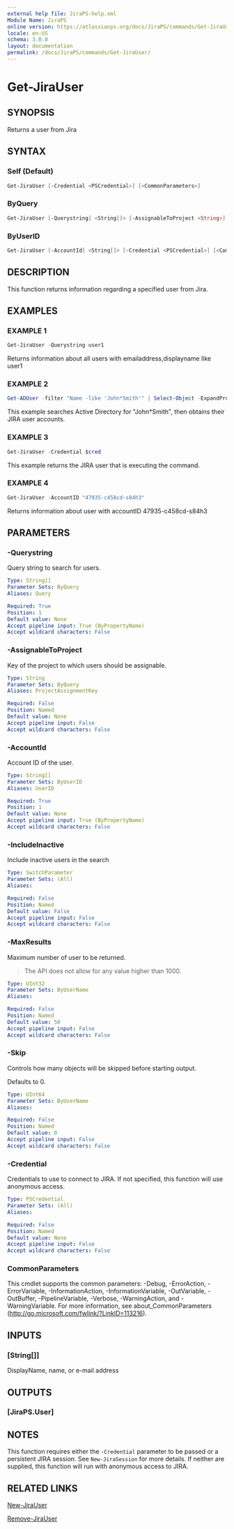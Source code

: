 ```yaml
---
external help file: JiraPS-help.xml
Module Name: JiraPS
online version: https://atlassianps.org/docs/JiraPS/commands/Get-JiraUser/
locale: en-US
schema: 3.0.0
layout: documentation
permalink: /docs/JiraPS/commands/Get-JiraUser/
---
```

# Get-JiraUser

## SYNOPSIS

Returns a user from Jira

## SYNTAX

### Self (Default)

```powershell
Get-JiraUser [-Credential <PSCredential>] [<CommonParameters>]
```

### ByQuery

```powershell
Get-JiraUser [-Querystring] <String[]> [-AssignableToProject <String>] [-MaxResults <UInt32>] [-Skip <UInt64>] [-IncludeInactive] [-Credential <PSCredential>] [<CommonParameters>]
```

### ByUserID

```powershell
Get-JiraUser [-AccountId] <String[]> [-Credential <PSCredential>] [<CommonParameters>]
```

## DESCRIPTION

This function returns information regarding a specified user from Jira.

## EXAMPLES

### EXAMPLE 1

```powershell
Get-JiraUser -Querystring user1
```

Returns information about all users with emailaddress,displayname like user1

### EXAMPLE 2

```powershell
Get-ADUser -filter "Name -like 'John*Smith'" | Select-Object -ExpandProperty samAccountName | Get-JiraUser -Credential $cred
```

This example searches Active Directory for "John*Smith", then obtains their JIRA user accounts.

### EXAMPLE 3

```powershell
Get-JiraUser -Credential $cred
```

This example returns the JIRA user that is executing the command.

### EXAMPLE 4

```powershell 
Get-JiraUser -AccountID "47935-c458cd-s84h3"
```

Returns information about user with accountID 47935-c458cd-s84h3

## PARAMETERS

### -Querystring

Query string to search for users.

```yaml
Type: String[]
Parameter Sets: ByQuery
Aliases: Query

Required: True
Position: 1
Default value: None
Accept pipeline input: True (ByPropertyName)
Accept wildcard characters: False
```

### -AssignableToProject

Key of the project to which users should be assignable.

```yaml
Type: String
Parameter Sets: ByQuery
Aliases: ProjectAssignmentKey

Required: False
Position: Named
Default value: None
Accept pipeline input: False
Accept wildcard characters: False
```

### -AccountId

Account ID of the user.

```yaml
Type: String[]
Parameter Sets: ByUserID
Aliases: UserID

Required: True
Position: 1
Default value: None
Accept pipeline input: True (ByPropertyName)
Accept wildcard characters: False

```

### -IncludeInactive

Include inactive users in the search

```yaml
Type: SwitchParameter
Parameter Sets: (All)
Aliases:

Required: False
Position: Named
Default value: False
Accept pipeline input: False
Accept wildcard characters: False
```

### -MaxResults

Maximum number of user to be returned.

> The API does not allow for any value higher than 1000.

```yaml
Type: UInt32
Parameter Sets: ByUserName
Aliases:

Required: False
Position: Named
Default value: 50
Accept pipeline input: False
Accept wildcard characters: False
```

### -Skip

Controls how many objects will be skipped before starting output.

Defaults to 0.

```yaml
Type: UInt64
Parameter Sets: ByUserName
Aliases:

Required: False
Position: Named
Default value: 0
Accept pipeline input: False
Accept wildcard characters: False
```

### -Credential

Credentials to use to connect to JIRA.
If not specified, this function will use anonymous access.

```yaml
Type: PSCredential
Parameter Sets: (All)
Aliases:

Required: False
Position: Named
Default value: None
Accept pipeline input: False
Accept wildcard characters: False
```

### CommonParameters

This cmdlet supports the common parameters: -Debug, -ErrorAction, -ErrorVariable, -InformationAction, -InformationVariable, -OutVariable, -OutBuffer, -PipelineVariable, -Verbose, -WarningAction, and -WarningVariable.
For more information, see about_CommonParameters (http://go.microsoft.com/fwlink/?LinkID=113216).

## INPUTS

### [String[]]

DisplayName, name, or e-mail address

## OUTPUTS

### [JiraPS.User]

## NOTES

This function requires either the `-Credential` parameter to be passed or a persistent JIRA session.
See `New-JiraSession` for more details.
If neither are supplied, this function will run with anonymous access to JIRA.

## RELATED LINKS

[New-JiraUser](../New-JiraUser/)

[Remove-JiraUser](../Remove-JiraUser/)
